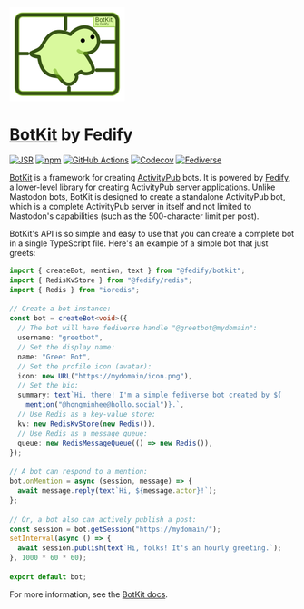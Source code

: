 <img src="./logo.svg" alt="BotKit by Fedify" width="203" height="165">

[BotKit] by Fedify
==================

[![JSR][JSR badge]][JSR]
[![npm][npm badge]][npm]
[![GitHub Actions][GitHub Actions badge]][GitHub Actions]
[![Codecov][Codecov badge]][Codecov]
[![Fediverse][Fediverse badge]][Fediverse]

[BotKit] is a framework for creating [ActivityPub] bots.  It is powered by
[Fedify], a lower-level library for creating ActivityPub server applications.
Unlike Mastodon bots, BotKit is designed to create a standalone ActivityPub bot,
which is a complete ActivityPub server in itself and not limited to Mastodon's
capabilities (such as the 500-character limit per post).

BotKit's API is so simple and easy to use that you can create a complete bot in
a single TypeScript file.  Here's an example of a simple bot that just greets:

~~~~ typescript
import { createBot, mention, text } from "@fedify/botkit";
import { RedisKvStore } from "@fedify/redis";
import { Redis } from "ioredis";

// Create a bot instance:
const bot = createBot<void>({
  // The bot will have fediverse handle "@greetbot@mydomain":
  username: "greetbot",
  // Set the display name:
  name: "Greet Bot",
  // Set the profile icon (avatar):
  icon: new URL("https://mydomain/icon.png"),
  // Set the bio:
  summary: text`Hi, there! I'm a simple fediverse bot created by ${
    mention("@hongminhee@hollo.social")}.`,
  // Use Redis as a key-value store:
  kv: new RedisKvStore(new Redis()),
  // Use Redis as a message queue:
  queue: new RedisMessageQueue(() => new Redis()),
});

// A bot can respond to a mention:
bot.onMention = async (session, message) => {
  await message.reply(text`Hi, ${message.actor}!`);
};

// Or, a bot also can actively publish a post:
const session = bot.getSession("https://mydomain/");
setInterval(async () => {
  await session.publish(text`Hi, folks! It's an hourly greeting.`);
}, 1000 * 60 * 60);

export default bot;
~~~~

For more information, see the [BotKit docs][BotKit].

[BotKit]: https://botkit.fedify.dev/
[JSR]: https://jsr.io/@fedify/botkit
[JSR badge]: https://jsr.io/badges/@fedify/botkit
[npm]: https://www.npmjs.com/package/@fedify/botkit
[npm badge]: https://img.shields.io/npm/v/@fedify/botkit?logo=npm
[GitHub Actions]: https://github.com/fedify-dev/botkit/actions/workflows/main.yaml
[GitHub Actions badge]: https://github.com/fedify-dev/botkit/actions/workflows/main.yaml/badge.svg
[Codecov]: https://codecov.io/gh/fedify-dev/botkit
[Codecov badge]: https://codecov.io/gh/fedify-dev/botkit/graph/badge.svg?token=1KVVER1626
[Fediverse]: https://hollo.social/@botkit
[Fediverse badge]: https://fedi-badge.deno.dev/@botkit@hollo.social/followers.svg
[ActivityPub]: https://activitypub.rocks/
[Fedify]: https://fedify.dev/

<!-- cSpell: ignore greetbot mydomain -->
